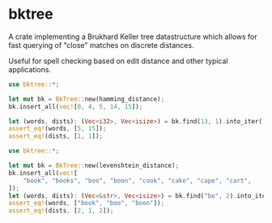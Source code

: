 # bktree

A crate implementing a Brukhard Keller tree datastructure which allows for fast querying of
"close" matches on discrete distances.

Useful for spell checking based on edit distance and other typical applications.

```rust
use bktree::*;

let mut bk = BkTree::new(hamming_distance);
bk.insert_all(vec![0, 4, 5, 14, 15]);

let (words, dists): (Vec<i32>, Vec<isize>) = bk.find(13, 1).into_iter().unzip();
assert_eq!(words, [5, 15]);
assert_eq!(dists, [1, 1]);
```

```rust
use bktree::*;

let mut bk = BkTree::new(levenshtein_distance);
bk.insert_all(vec![
    "book", "books", "boo", "boon", "cook", "cake", "cape", "cart",
]);
let (words, dists): (Vec<&str>, Vec<isize>) = bk.find("bo", 2).into_iter().unzip();
assert_eq!(words, ["book", "boo", "boon"]);
assert_eq!(dists, [2, 1, 2]);
```
